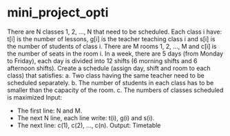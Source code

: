 # mini_project_opti
There are N classes 1, 2, …, N that need to be scheduled. Each class i have: t[i] is the number of lessons, g[i] is the teacher teaching class i and s[i] is the number of students of class i. 
There are M rooms 1, 2, …, M and c[i] is the number of seats in the room i.
In a week, there are 5 days (from Monday to Friday), each day is divided into 12 shifts (6 morning shifts and 6 afternoon shifts).
Create a schedule (assign day, shift and room to each class) that satisfies:
a. Two class having the same teacher need to be scheduled separately.
b. The number of students in each class has to be smaller than the capacity of the room.
c. The numbers of classes scheduled is maximized
Input:
+ The first line: N and M.
+ The next N line, each line write: t(i), g(i) and s(i).
+ The next line: c(1), c(2), …, c(n).
Output: Timetable

